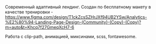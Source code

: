 Современный адаптивный лендинг. 
Создан по бесплатному макету в качестве тренировки - https://www.figma.com/design/T1ckZcsSZHrJXf94UB2YSw/Analytics-%E2%80%94-Landing-Page-Design-(Community)-(Copy)-(Copy)?m=auto&t=Khcq7f27GmeqXcH7-6

Работа с clip-path, анимацией, миксинами, scss, fontawesome.
